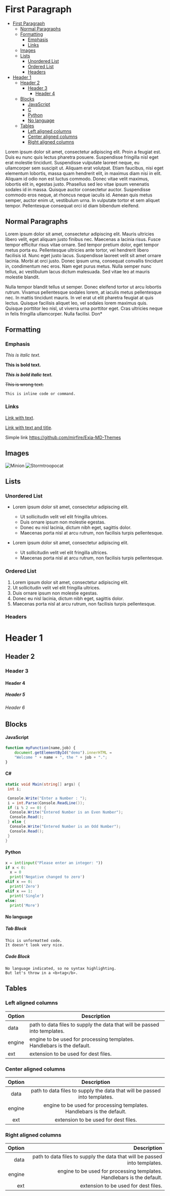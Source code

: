 # First Paragraph

- [First Paragraph](#first-paragraph)
  - [Normal Paragraphs](#normal-paragraphs)
  - [Formatting](#formatting)
    - [Emphasis](#emphasis)
    - [Links](#links)
  - [Images](#images)
  - [Lists](#lists)
    - [Unordered List](#unordered-list)
    - [Ordered List](#ordered-list)
    - [Headers](#headers)
- [Header 1](#header-1)
  - [Header 2](#header-2)
    - [Header 3](#header-3)
      - [Header 4](#header-4)
  - [Blocks](#blocks)
      - [JavaScript](#javascript)
      - [C](#c)
      - [Python](#python)
      - [No language](#no-language)
  - [Tables](#tables)
    - [Left aligned columns](#left-aligned-columns)
    - [Center aligned columns](#center-aligned-columns)
    - [Right aligned columns](#right-aligned-columns)

Lorem ipsum dolor sit amet, consectetur adipiscing elit. Proin a feugiat est. Duis eu nunc quis lectus pharetra posuere. Suspendisse fringilla nisl eget erat molestie tincidunt. Suspendisse vulputate laoreet neque, eu ullamcorper sem suscipit ut. Aliquam erat volutpat. Etiam faucibus, nisi eget elementum lobortis, massa quam hendrerit elit, in maximus diam nisi in elit. Aliquam id odio non est luctus commodo. Donec vitae velit maximus, lobortis elit in, egestas justo. Phasellus sed leo vitae ipsum venenatis sodales id in massa. Quisque auctor consectetur auctor. Suspendisse commodo eros neque, at rhoncus neque iaculis id. Aenean quis metus semper, auctor enim ut, vestibulum urna. In vulputate tortor et sem aliquet tempor. Pellentesque consequat orci id diam bibendum eleifend. 

## Normal Paragraphs

Lorem ipsum dolor sit amet, consectetur adipiscing elit. Mauris ultricies libero velit, eget aliquam justo finibus nec. Maecenas a lacinia risus. Fusce tempor efficitur risus vitae ornare. Sed tempor pretium dolor, eget tempor metus porta eu. Pellentesque ultricies ante tortor, vel hendrerit libero facilisis id. Nunc eget justo lacus. Suspendisse laoreet velit sit amet ornare lacinia. Morbi at orci justo. Donec ipsum urna, consequat convallis tincidunt in, condimentum nec eros. Nam eget purus metus. Nulla semper nunc tellus, ac vestibulum lacus dictum malesuada. Sed vitae leo at mauris molestie blandit.

Nulla tempor blandit tellus ut semper. Donec eleifend tortor ut arcu lobortis rutrum. Vivamus pellentesque sodales lorem, at iaculis metus pellentesque nec. In mattis tincidunt mauris. In vel erat ut elit pharetra feugiat at quis lectus. Quisque facilisis aliquet leo, vel sodales lorem maximus quis. Quisque porttitor leo nisl, ut viverra urna porttitor eget. Cras ultricies neque in felis fringilla ullamcorper. Nulla facilisi. Don*

## Formatting

### Emphasis

*This is italic text.*

**This is bold text.**

***This is bold italic text.***

~~This is wrong text.~~

`This is inline code or command.`

### Links

[Link with text](https://github.com/mirfire/Exia-MD-Themes).

[Link with text and title](https://github.com/mirfire/Exia-MD-Themes "title text!").

Simple link https://github.com/mirfire/Exia-MD-Themes

## Images

![Minion](https://octodex.github.com/images/minion.png)
![Stormtroopocat](https://octodex.github.com/images/stormtroopocat.jpg "The Stormtroopocat")

## Lists

### Unordered List

- Lorem ipsum dolor sit amet, consectetur adipiscing elit.
  - Ut sollicitudin velit vel elit fringilla ultrices.
  - Duis ornare ipsum non molestie egestas.
  - Donec eu nisl lacinia, dictum nibh eget, sagittis dolor.
  - Maecenas porta nisl at arcu rutrum, non facilisis turpis pellentesque.

- Lorem ipsum dolor sit amet, consectetur adipiscing elit.
  - Ut sollicitudin velit vel elit fringilla ultrices.
  - Maecenas porta nisl at arcu rutrum, non facilisis turpis pellentesque.

### Ordered List

1. Lorem ipsum dolor sit amet, consectetur adipiscing elit.
2. Ut sollicitudin velit vel elit fringilla ultrices.
3. Duis ornare ipsum non molestie egestas.
4. Donec eu nisl lacinia, dictum nibh eget, sagittis dolor.
5. Maecenas porta nisl at arcu rutrum, non facilisis turpis pellentesque.

### Headers

# Header 1

## Header 2

### Header 3

#### Header 4

##### Header 5

###### Header 6

## Blocks

#### JavaScript

```javascript
function myFunction(name,job) {
    document.getElementById("demo").innerHTML =
    "Welcome " + name + ", the " + job + ".";
}
```

#### C#

```csharp
static void Main(string[] args) {
 int i;

 Console.Write("Enter a Number : ");
 i = int.Parse(Console.ReadLine());
 if (i % 2 == 0) {
  Console.Write("Entered Number is an Even Number");
  Console.Read();
 } else {
  Console.Write("Entered Number is an Odd Number");
  Console.Read();
 }
}
```

#### Python

```python
x = int(input("Please enter an integer: "))
if x < 0:
  x = 0
  print('Negative changed to zero')
elif x == 0:
  print('Zero')
elif x == 1:
  print('Single')
else:
  print('More')
```

#### No language

##### Tab Block

    This is unformatted code.
    It doesn't look very nice.

##### Code Block

```none
No language indicated, so no syntax highlighting. 
But let's throw in a <b>tag</b>.
```

## Tables

### Left aligned columns

| Option | Description                                                               |
| ------ | ------------------------------------------------------------------------- |
| data   | path to data files to supply the data that will be passed into templates. |
| engine | engine to be used for processing templates. Handlebars is the default.    |
| ext    | extension to be used for dest files.                                      |

### Center aligned columns

| Option | Description                                                               |
| :----: | :-----------------------------------------------------------------------: |
| data   | path to data files to supply the data that will be passed into templates. |
| engine | engine to be used for processing templates. Handlebars is the default.    |
| ext    | extension to be used for dest files.                                      |

### Right aligned columns

| Option | Description                                                               |
| -----: | ------------------------------------------------------------------------: |
| data   | path to data files to supply the data that will be passed into templates. |
| engine | engine to be used for processing templates. Handlebars is the default.    |
| ext    | extension to be used for dest files.                                      |
